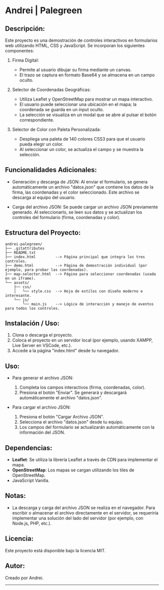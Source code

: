 # Andrei | Palegreen
 
Descripción:
------------
Este proyecto es una demostración de controles interactivos en formularios web utilizando 
HTML, CSS y JavaScript. Se incorporan los siguientes componentes:

1. Firma Digital:
   - Permite al usuario dibujar su firma mediante un canvas.
   - El trazo se captura en formato Base64 y se almacena en un campo oculto.

2. Selector de Coordenadas Geográficas:
   - Utiliza Leaflet y OpenStreetMap para mostrar un mapa interactivo.
   - El usuario puede seleccionar una ubicación en el mapa; la coordenada se guarda en 
     un input oculto.
   - La selección se visualiza en un modal que se abre al pulsar el botón correspondiente.

3. Selector de Color con Paleta Personalizada:
   - Despliega una paleta de 140 colores CSS3 para que el usuario pueda elegir un color.
   - Al seleccionar un color, se actualiza el campo y se muestra la selección.

Funcionalidades Adicionales:
----------------------------
- Generación y descarga de JSON:
  Al enviar el formulario, se genera automáticamente un archivo "datos.json" que contiene 
  los datos de la firma, las coordenadas y el color seleccionado. Este archivo se descarga 
  al equipo del usuario.

- Carga del archivo JSON:
  Se puede cargar un archivo JSON previamente generado. Al seleccionarlo, se leen sus 
  datos y se actualizan los controles del formulario (firma, coordenadas y color).

Estructura del Proyecto:
------------------------
```
andrei-palegreen/
├── .gitattributes
├── README.txt
├── index.html         --> Página principal que integra los tres controles.
├── demo.html          --> Página de demostración individual (por ejemplo, para probar las coordenadas).
├── map-selector.html  --> Página para seleccionar coordenadas (usada en un iframe).
└── assets/
    ├── css/
    │   └── style.css  --> Hoja de estilos con diseño moderno e interesante.
    └── js/
        └── main.js    --> Lógica de interacción y manejo de eventos para todos los controles.
```

Instalación / Uso:
------------------
1. Clona o descarga el proyecto.
2. Coloca el proyecto en un servidor local (por ejemplo, usando XAMPP, Live Server en VSCode, etc.).
3. Accede a la página "index.html" desde tu navegador.

Uso:
----
- Para generar el archivo JSON:
  1. Completa los campos interactivos (firma, coordenadas, color).
  2. Presiona el botón "Enviar". Se generará y descargará automáticamente el archivo "datos.json".

- Para cargar el archivo JSON:
  1. Presiona el botón "Cargar Archivo JSON".
  2. Selecciona el archivo "datos.json" desde tu equipo.
  3. Los campos del formulario se actualizarán automáticamente con la información del JSON.

Dependencias:
-------------
- **Leaflet**: Se utiliza la librería Leaflet a través de CDN para implementar el mapa.
- **OpenStreetMap**: Los mapas se cargan utilizando los tiles de OpenStreetMap.
- JavaScript Vanilla.

Notas:
------
- La descarga y carga del archivo JSON se realiza en el navegador. Para escribir o 
  almacenar el archivo directamente en el servidor, se requeriría implementar una solución 
  del lado del servidor (por ejemplo, con Node.js, PHP, etc.).

Licencia:
---------
Este proyecto está disponible bajo la licencia MIT.

Autor:
------
Creado por Andrei.

---------------------------------------------------------------
